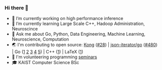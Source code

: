 ### Hi there 👋

- 🔭 I’m currently working on high performance inference
- 🌱 I’m currently learning Large Scale C++, Hadoop Administration, Neuroscince
- 💬 Ask me about Go, Python, Data Engineering, Machine Learning, Neuroscience, Computation
- 🌏 I'm contributing to open source: [Kong](https://github.com/Kong/kong) ([#28](https://github.com/Kong/lua-multipart/pull/28)) | [json-iterator/go](https://github.com/json-iterator/go) ([#480](https://github.com/json-iterator/go/pull/480)) | Go ([1](https://github.com/nikolaydubina/calendarheatmap) [2](https://github.com/nikolaydubina/go-featureprocessing) [3](https://github.com/nikolaydubina/go-ml-benchmarks) [4](https://github.com/nikolaydubina/openapi-inline-examples) [5](https://github.com/nikolaydubina/import-graph)) | C++ ([1](https://github.com/nikolaydubina/ARIA)) | LaTeX ([1](https://github.com/nikolaydubina/minimal-latex-resume))
- 🏫 I'm volunteering programming [seminars](https://github.com/nikolaydubina/presentations)
- 🎓 KAIST Computer Science BSc

